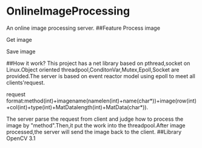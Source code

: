 # OnlineImageProcessing
An online image processing server.
##Feature
Process image


Get image


Save image


##How it work?
This project has a net library  based on pthread,socket on Linux.Object oriented threadpool,ConditonVar,Mutex,Epoll,Socket are provided.The server is based on event reactor model using epoll to meet all clients'request.

request format:method(int)+imagename(namelen(int)+name(char*))+image(row(int)+col(int)+type(int)+MatDatalength(int)+MatData(char*)).

The server parse the request from client and judge how to process the image by "method".Then,it put the work into the threadpool.After image processed,the server will send the image back to the client.
##Library
OpenCV 3.1
